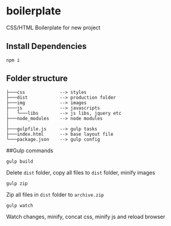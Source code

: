 boilerplate
===========

CSS/HTML Boilerplate for new project

## Install Dependencies

```
npm i
```

## Folder structure

```
├───css             --> styles
├───dist            --> production folder
├───img             --> images
├───js              --> javascripts
│   └───libs        --> js libs, jquery etc
├───node_modules    --> node modules
│
├───gulpfile.js     --> gulp tasks
├───index.html      --> base layout file
└───package.json    --> gulp config
```

##Gulp commands

```
gulp build
```

Delete `dist` folder, copy all files to `dist` folder, minify images

```
gulp zip
```

Zip all files in `dist` folder to `archive.zip`

```
gulp watch
```

Watch changes, minify, concat css, minify js and reload browser
